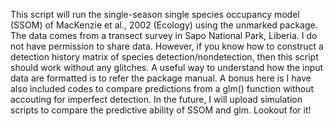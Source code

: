 This script will run the single-season single species occupancy model (SSOM) of MacKenzie et al., 2002 (Ecology) using the unmarked package. The data comes from a transect survey in Sapo National Park, Liberia. I do not have permission to share data. However, if you know how to construct a detection history matrix of species detection/nondetection, then this script should work without any glitches. A useful way to understand how the input data are formatted is to refer the package manual. A bonus here is I have also included codes to compare predictions from a glm() function without accouting for imperfect detection. In the future, I will upload simulation scripts to compare the predictive ability of SSOM and glm. Lookout for it!
